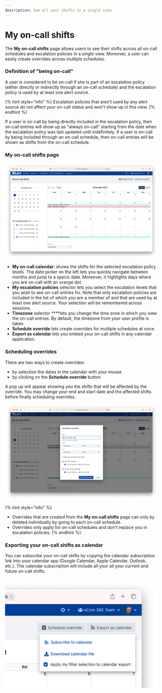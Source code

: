 ```yaml
---
description: See all your shifts in a single view
---
```


# My on-call shifts

The **My on-call shifts** page allows users to see their shifts across all on-call schedules and escalation policies in a single view. Moreover,  a user can easily create overrides across multiple schedules.

### Definition of "being on-call"

A user is considered to be on-call if she is part of an escalation policy \(either directly or indirectly through an on-call schedule\) and the escalation policy is used by at least one alert source. 

{% hint style="info" %}
Escalation policies that aren't used by any alert source do not affect your on-call status and won't show up in this view.
{% endhint %}

If a user is on-call by being directly included in the escalation policy, then on-call entries will show up as "always on-call" starting from the date when the escalation policy was last updated until indefinitely. If a user is on-call by being included through an on-call schedule, then on-call entries will be shown as shifts from the on-call schedule.

### My on-call shifts page

![](../../.gitbook/assets/screenshot-2021-08-04-at-17.24.34.png)

* **My on-call calendar**: shows the shifts for the selected escalation policy levels. The date picker on the left lets you quickly navigate between months and jump to a specic date. Moreover, it highlights days where you are on-call with an orange dot.
* **My escalation policies** selector lets you select the escalation levels that you wish to see on-call entries for. Note that only escalation policies are included in the list of which you are a member of and that are used by at least one alert source. Your selection will be remembered across sessions.
* **Timezone** selector ****lets you change the time zone in which you view the on-call entries. By default, the timezone from your user profile is taken.
* **Schedule override** lets create overrides for multiple schedules at once. 
* **Export as calendar** lets you embed your on-call shifts in any calendar application. 

### Scheduling overrides

There are two ways to create overrides:

* by selection the dates in the calendar with your mouse
* by clicking on the **Schedule override** button

A pop up will appear showing you the shifts that will be affected by the override. You may change your end and start date and the affected shifts before finally scheduling overrides.

![](../../.gitbook/assets/screenshot-2021-08-04-at-17.25.45.png)

{% hint style="info" %}
* Overrides that are created from the **My on-call shifts** page can only by deleted individually by going to each on-call schedule.
* Overrides only apply for on-call schedules and don't replace you in escalation policies.
{% endhint %}

### Exporting your on-call shifts as calendar

You can subscribe your on-call shifts by copying the calendar subscription link into your calendar app \(Google Calendar, Apple Calendar, Outlook, etc.\). The calendar subscription will include all your all your current and future on-call shifts.

![](../../.gitbook/assets/screenshot-2021-08-04-at-17.26.55.png)



